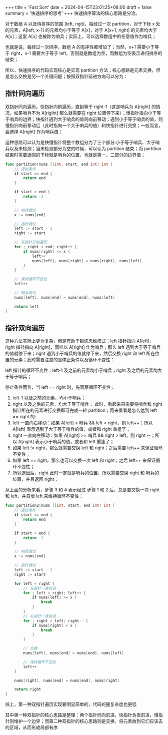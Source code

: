 +++
title = 'Fast Sort'
date = 2024-04-15T23:01:25+08:00
draft = false
summary = '快速排序的思考'
+++
快速排序算法的核心思路是分治。

对于数组 A 以及待排序的范围 \[left, rigit]，每经过一次 partition，对于下标 x 处的元素，A\[left, x-1] 的元素均小于等于 A\[x]，对于 A\[x+1, right] 的元素均大于 A\[x]；这里 A\[x] 也被称为哨兵；实际上，可以选择数组中的任意值作为哨兵；

也就是说，每经过一次排序，数组 A 的有序性都增加了；当然，x+1 需要小于等于 right，x-1 需要大于等于 left，否则就是数组为空，而数组为空表示递归排序的结束；

所以，快速排序的代码实现核心是实现 partition 方法；核心思路是元素交换，但是怎么交换是另一个关键问题；按照双指针前进方向可以分为：

## 指针同向遍历
双指针同向遍历。快指针向前遍历，直到等于 right-1（这是哨兵为 A\[right] 的情况，如果哨兵不为 A\[rigiht] 那么就需要在 right 位置停下来）；慢指针指向小于等于哨兵的边界；快指针遇到大于哨兵的值则向前移动；遇到小于等于哨兵的值，则慢指针向前移动后（此时指向一个大于哨兵的值）和快指针进行交换；一般而言，会选择 A\[right] 作为哨兵值；

这种思路可以认为是快慢指针将整个数组分为了三个部分:小于等于哨兵、大于哨兵以及未检测；当未检测部分为空的时候，可以认为 partition 结束；而 partition 结束时需要返回的下标就是哨兵的位置，也就是第一、二部分的边界值；

```go
func partition(nums []int, start, end int) int {
	// 退出条件
	if start == end {
		return end
	}

	if start > end {
		return -1
	}

	// 哨兵就位
	x := nums[end]

	// 指针就位
	left := start - 1
	right := start

	// 双指针开始遍历
	for ; right < end; right++ {
		if nums[right] <= x {
			left++
			nums[left], nums[right] = nums[right], nums[left]
		}
	}

	// 保持循环不变性
	left++

	// 哨兵就位
	nums[left], nums[end] = nums[end], nums[left]

	return left
}
```


## 指针双向遍历
这种方法实际上更为复杂，但是有助于锻炼思维模式；left 指针指向 A\[left]，right 指针指向 A\[right]，同样以 A\[right] 作为哨兵；那么 left 遇到大于等于哨兵的值就停下来；right 遇到小于哨兵的值就停下来，然后交换 right 和 left 所在位置的元素；此时需要注意的是停止条件以及循环不变性：

left 指针的循环不变性：left-1 及之前的元素均小于哨兵；right 及之后的元素均大于等于哨兵；

停止条件而言，当 left == right 时，先观察循环不变性：
1. left-1 以及之前的元素，均小于哨兵；
2. right 以及之后的元素，均大于等于哨兵；
此时，看起来只需要将哨兵和 right 指针所在的元素进行交换即可完成一轮 partition；再来看看是怎么达到 left == right 的:
1. left 一直向右移动：如果 A\[left] < 哨兵 && left < right，则 left++；所以 A\[left] 表示遇到了大于等于哨兵的值，或者和 right 重逢了；
2. right 一直向左移动：如果 A\[right] >= 哨兵 && right > left，则 right --；所以 A\[right] 表示小于哨兵的值，或者和 left 重逢了；
3. 如果 left != right，那么就需要交换 left 和 right；之后需要 left++ 来保证循环不变性；
4. 如果 left == right，那么也可以交换一次 left 和 right；之后 left++ 来保证循环不变性；
5. 所以退出后，right 此时一定就是哨兵的位置，所以需要交换 right 和 哨兵的位置，并且返回 right；

从上面的分析来看，步骤 3 和 4 表示经过 步骤 1 和 2 后，总是要交换一次 right 和 left，并自增 left 来维持循环不变性；
```go
func partition2(nums []int, start, end int) int {
	// 退出条件
	if start == end {
		return end
	}

	if start > end {
		return -1
	}

	// 哨兵就位
	x := nums[end]

	// 指针就位
	left := start - 1
	right := start

	for left < right {
		// 左指针一直前进
		for ; left < right; left++ {
			if nums[left] >= x {
				break
			}
		}
		// 右指针一直前进
		for ; right > left; right-- {
			if nums[right] < x {
				break
			}
		}

		// 交换
		nums[left], nums[end] = nums[end], nums[left]

		// 保持循环不变性
		left++
	}

	nums[right], nums[end] = nums[end], nums[right]

	return right
}

```

综上，第一种双指针遍历实现要明显简单的，代码的圈复杂度也更低

其中第一种双指针的核心思路是整理：两个指针同向前进，快指针负责前进，慢指针则维护一个边界；而第二种双指针的核心思路则是交换，将元素放到它们应该去的区域，从而形成局部有序

